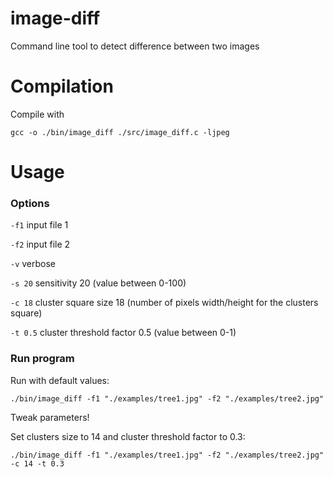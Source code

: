 # image-diff
Command line tool to detect difference between two images

# Compilation
Compile with

`gcc -o ./bin/image_diff ./src/image_diff.c -ljpeg`

# Usage
### Options
`-f1` input file 1

`-f2` input file 2

`-v` verbose

`-s 20` sensitivity 20 (value between 0-100)

`-c 18` cluster square size 18 (number of pixels width/height for the clusters square)

`-t 0.5` cluster threshold factor 0.5 (value between 0-1)

### Run program
Run with default values:

`./bin/image_diff -f1 "./examples/tree1.jpg" -f2 "./examples/tree2.jpg"`

Tweak parameters!

Set clusters size to 14 and cluster threshold factor to 0.3:

`./bin/image_diff -f1 "./examples/tree1.jpg" -f2 "./examples/tree2.jpg" -c 14 -t 0.3`

